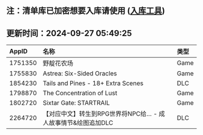 ## 注：清单库已加密想要入库请使用 ([入库工具](https://github.com/BlankTMing/ManifestAutoUpdate/releases))

## 更新时间：2024-09-27 05:49:25
| AppID | 名称 | 类型  |
| :-------------------- | :----------------------------- | :----------- |
| 1751350 | 野靛花农场| Game |
| 1755830 | Astrea: Six-Sided Oracles| Game |
| 1854230 | Tails and Pines - 18+ Extra Scenes| DLC |
| 1798870 | The Concentration of Lust| Game |
| 1802720 | Sixtar Gate: STARTRAIL| Game |
| 2264720 | 【对应中文】转生到RPG世界将NPC给… - 成人故事情节&绘图追加DLC| DLC |
